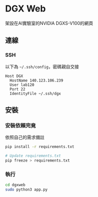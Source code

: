 DGX Web
=======
架設在AI實驗室的NVIDIA DGXS-V100的網頁

連線
---

### SSH
以下為 `~/.ssh/config`，密碼親自交接

```SSH Config
Host DGX
  HostName 140.123.106.239
  User lab120
  Port 22
  IdentityFile ~/.ssh/dgx
```


安裝
------

### 安裝依賴完竟
依照自己的需求備註

```bash
pip install -r requirements.txt

# Update requirements.txt
pip freeze > requirements.txt
```

### 執行
```bash
cd dgxweb
sudo python3 app.py
```
